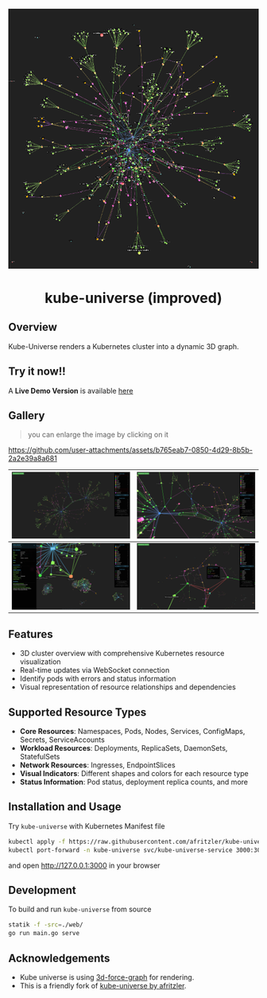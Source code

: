 <div align=center>

![logo](docs/logo.png)

# kube-universe (improved)

</div>

## Overview

Kube-Universe renders a Kubernetes cluster into a dynamic 3D graph.

## Try it now!!
A __Live Demo Version__ is available [here](https://visualized.pmh.codes)

## Gallery
> you can enlarge the image by clicking on it

https://github.com/user-attachments/assets/b765eab7-0850-4d29-8b5b-2a2e39a8a681

| [![gallery1](docs/gallery1.png)](docs/gallery1.png) | [![gallery2](docs/gallery2.png)](docs/gallery2.png) |
| :--: | :--: |
| [![gallery3](docs/gallery3.png)](docs/gallery3.png) | [![gallery4](docs/gallery4.png)](docs/gallery4.png) |

## Features

* 3D cluster overview with comprehensive Kubernetes resource visualization
* Real-time updates via WebSocket connection
* Identify pods with errors and status information
* Visual representation of resource relationships and dependencies

## Supported Resource Types

* **Core Resources**: Namespaces, Pods, Nodes, Services, ConfigMaps, Secrets, ServiceAccounts
* **Workload Resources**: Deployments, ReplicaSets, DaemonSets, StatefulSets
* **Network Resources**: Ingresses, EndpointSlices
* **Visual Indicators**: Different shapes and colors for each resource type
* **Status Information**: Pod status, deployment replica counts, and more

## Installation and Usage

Try `kube-universe` with Kubernetes Manifest file

```sh
kubectl apply -f https://raw.githubusercontent.com/afritzler/kube-universe/master/docs/deploy_full.yaml
kubectl port-forward -n kube-universe svc/kube-universe-service 3000:3000
```

and open http://127.0.0.1:3000 in your browser

## Development

To build and run `kube-universe` from source

```sh
statik -f -src=./web/
go run main.go serve
```

## Acknowledgements

* Kube universe is using [3d-force-graph](https://github.com/vasturiano/3d-force-graph) for rendering.
* This is a friendly fork of [kube-universe by afritzler](https://github.com/afritzler/kube-universe).
